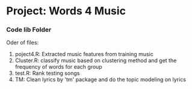 # Project: Words 4 Music

### Code lib Folder

Oder of files:

1. poject4.R: Extracted music features from training music
2. Cluster.R: classify music based on clustering method and get the frequency of words for each group
3. test.R: Rank testing songs
4. TM: Clean lyrics by 'tm' package and do the topic modeling on lyrics

